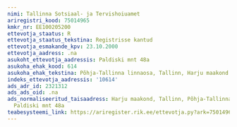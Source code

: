 ```yaml
---
nimi: Tallinna Sotsiaal- ja Tervishoiuamet
ariregistri_kood: 75014965
kmkr_nr: EE100205200
ettevotja_staatus: R
ettevotja_staatus_tekstina: Registrisse kantud
ettevotja_esmakande_kpv: 23.10.2000
ettevotja_aadress: .na
asukoht_ettevotja_aadressis: Paldiski mnt 48a
asukoha_ehak_kood: 614
asukoha_ehak_tekstina: Põhja-Tallinna linnaosa, Tallinn, Harju maakond
indeks_ettevotja_aadressis: '10614'
ads_adr_id: 2321312
ads_ads_oid: .na
ads_normaliseeritud_taisaadress: Harju maakond, Tallinn, Põhja-Tallinna linnaosa,
  Paldiski mnt 48a
teabesysteemi_link: https://ariregister.rik.ee/ettevotja.py?ark=75014965&ref=rekvisiidid
---
```


